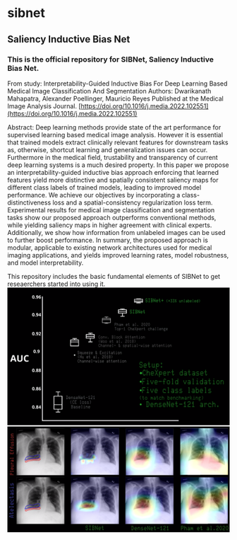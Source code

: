 # sibnet
## Saliency Inductive Bias Net

### This is the official repository for SIBNet, Saliency Inductive Bias Net. 

From study:
Interpretability-Guided Inductive Bias For Deep Learning Based Medical Image Classification And Segmentation
Authors: Dwarikanath Mahapatra, Alexander Poellinger, Mauricio Reyes
Published at the Medical Image Analysis Journal.
[https://doi.org/10.1016/j.media.2022.102551](https://doi.org/10.1016/j.media.2022.102551)

Abstract: Deep learning methods provide state of the art performance for supervised learning
based medical image analysis. However it is essential that trained models extract
clinically relevant features for downstream tasks as, otherwise, shortcut learning and
generalization issues can occur. Furthermore in the medical field, trustability and transparency
of current deep learning systems is a much desired property. In this paper we
propose an interpretability-guided inductive bias approach enforcing that learned features
yield more distinctive and spatially consistent saliency maps for different class
labels of trained models, leading to improved model performance. We achieve our
objectives by incorporating a class-distinctiveness loss and a spatial-consistency regularization
loss term. Experimental results for medical image classification and segmentation
tasks show our proposed approach outperforms conventional methods, while
yielding saliency maps in higher agreement with clinical experts. Additionally, we show
how information from unlabeled images can be used to further boost performance. In
summary, the proposed approach is modular, applicable to existing network architectures
used for medical imaging applications, and yields improved learning rates, model
robustness, and model interpretability.

This repository includes the basic fundamental elements of SIBNet to get reseaerchers started into using it. 
![SIBNet AUC Benchmarking](/SIBNet_AUC.png)
![SIBNet Enhanced saliencymaps](/SIBNet_Saliencies.png)

